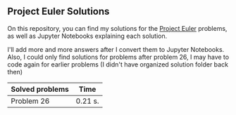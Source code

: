 ## Project Euler Solutions

On this repository, you can find my solutions for the [Project Euler](https://projecteuler.net/) problems, as well as Jupyter Notebooks explaining each solution.

I'll add more and more answers after I convert them to Jupyter Notebooks. Also, I could only find solutions for problems after problem 26, I may have to code again for earlier problems (I didn't have organized solution folder back then)

| Solved problems | Time |
| ------------- | ------------- |
| Problem 26  | 0.21 s. |